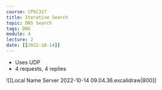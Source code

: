 ```yaml
---
course: CPSC317
title: Iterative Search
topic: DNS Search
tags: DNS
module: 4
lecture: 2
date: [[2022-10-14]]
---
```


- Uses UDP
- 4 requests, 4 replies

![[Local Name Server 2022-10-14 09.04.36.excalidraw|800]]